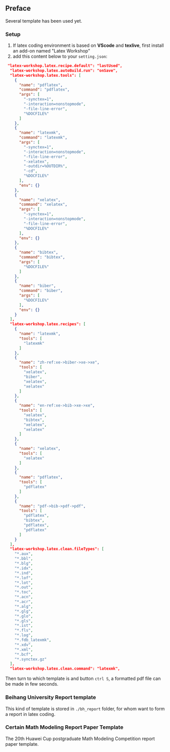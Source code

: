 ## Preface
Several template has been used yet.
### Setup
1. If latex coding environment is based on **VScode** and **texlive**, first install an add-on named "Latex Workshop"
2. add this content below to your `setting.json`:
```json
 "latex-workshop.latex.recipe.default": "lastUsed",
  "latex-workshop.latex.autoBuild.run": "onSave",
  "latex-workshop.latex.tools": [
    {
      "name": "pdflatex",
      "command": "pdflatex",
      "args": [
        "-synctex=1",
        "-interaction=nonstopmode",
        "-file-line-error",
        "%DOCFILE%"
      ]
    },
    {
      "name": "latexmk",
      "command": "latexmk",
      "args": [
        "-synctex=1",
        "-interaction=nonstopmode",
        "-file-line-error",
        "-xelatex",
        "-outdir=%OUTDIR%",
        "-cd",
        "%DOCFILE%"
      ],
      "env": {}
    },
    {
      "name": "xelatex",
      "command": "xelatex",
      "args": [
        "-synctex=1",
        "-interaction=nonstopmode",
        "-file-line-error",
        "%DOCFILE%"
      ],
      "env": {}
    },
    {
      "name": "bibtex",
      "command": "bibtex",
      "args": [
        "%DOCFILE%"
      ]
    },
    {
      "name": "biber",
      "command": "biber",
      "args": [
        "%DOCFILE%"
      ],
      "env": {}
    }
  ],
  "latex-workshop.latex.recipes": [
    {
      "name": "latexmk",
      "tools": [
        "latexmk"
      ]
    },
    {
      "name": "zh-ref:xe->biber->xe->xe",
      "tools": [
        "xelatex",
        "biber",
        "xelatex",
        "xelatex"
      ]
    },
    {
      "name": "en-ref:xe->bib->xe->xe",
      "tools": [
        "xelatex",
        "bibtex",
        "xelatex",
        "xelatex"
      ]
    },
    {
      "name": "xelatex",
      "tools": [
        "xelatex"
      ]
    },
    {
      "name": "pdflatex",
      "tools": [
        "pdflatex"
      ]
    },
    {
      "name": "pdf->bib->pdf->pdf",
      "tools": [
        "pdflatex",
        "bibtex",
        "pdflatex",
        "pdflatex"
      ]
    }
  ],
  "latex-workshop.latex.clean.fileTypes": [
    "*.aux",
    "*.bbl",
    "*.blg",
    "*.idx",
    "*.ind",
    "*.lof",
    "*.lot",
    "*.out",
    "*.toc",
    "*.acn",
    "*.acr",
    "*.alg",
    "*.glg",
    "*.glo",
    "*.gls",
    "*.ist",
    "*.fls",
    "*.log",
    "*.fdb_latexmk",
    "*.xdv",
    "*.xml",
    "*.bcf",
    "*.synctex.gz"
  ],
  "latex-workshop.latex.clean.command": "latexmk",
```
Then turn to which template is and button `ctrl S`, a formatted pdf file can be made in few seconds.
### Beihang University Report template
This kind of template is stored in `./bh_report` folder, for whom want to form a report in latex coding.

### Certain Math Modeling Report Paper Template
The 20th Huawei Cup postgraduate Math Modeling Competition report paper template.